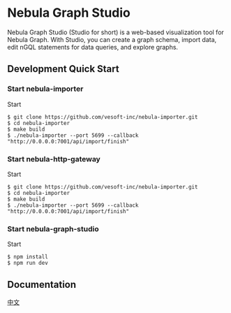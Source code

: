 # Nebula Graph Studio
Nebula Graph Studio (Studio for short) is a web-based visualization tool for Nebula Graph. With Studio, you can create a graph schema, import data, edit nGQL statements for data queries, and explore graphs.

## Development Quick Start
### Start nebula-importer
Start
```
$ git clone https://github.com/vesoft-inc/nebula-importer.git
$ cd nebula-importer
$ make build
$ ./nebula-importer --port 5699 --callback "http://0.0.0.0:7001/api/import/finish"
```

### Start nebula-http-gateway

Start
```
$ git clone https://github.com/vesoft-inc/nebula-importer.git
$ cd nebula-importer
$ make build
$ ./nebula-importer --port 5699 --callback "http://0.0.0.0:7001/api/import/finish"
```

### Start nebula-graph-studio

Start
```
$ npm install
$ npm run dev
```

## Documentation 
[中文](https://docs.nebula-graph.com.cn/2.0.1/nebula-studio/about-studio/st-ug-what-is-graph-studio/)
